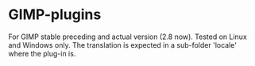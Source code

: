 GIMP-plugins
============

For GIMP stable preceding and actual version (2.8 now).
Tested on Linux and Windows only.
The translation is expected in a sub-folder 'locale' where the plug-in is.

